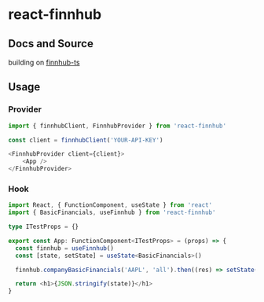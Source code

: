 # react-finnhub

## Docs and Source

building on [finnhub-ts](https://github.com/Rupert-com/finnhub-ts#readme)

## Usage

### Provider

```typescript
import { finnhubClient, FinnhubProvider } from 'react-finnhub'

const client = finnhubClient('YOUR-API-KEY')

<FinnhubProvider client={client}>
    <App />
</FinnhubProvider>
```

### Hook

```typescript
import React, { FunctionComponent, useState } from 'react'
import { BasicFinancials, useFinnhub } from 'react-finnhub'

type ITestProps = {}

export const App: FunctionComponent<ITestProps> = (props) => {
  const finnhub = useFinnhub()
  const [state, setState] = useState<BasicFinancials>()

  finnhub.companyBasicFinancials('AAPL', 'all').then((res) => setState(res.data))

  return <h1>{JSON.stringify(state)}</h1>
}
```
